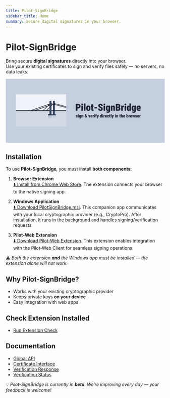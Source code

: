 ```yaml
---
title: Pilot-SignBridge
sidebar_title: Home
summary: Secure digital signatures in your browser.
---
```


# Pilot-SignBridge

Bring secure **digital signatures** directly into your browser.  
Use your existing certificates to sign and verify files safely — no servers, no data leaks.  

![Pilot-SignBridge](signbridge.png)

## Installation

To use **Pilot-SignBridge**, you must install **both components**:

1. **Browser Extension**  
  [⬇️ Install from Chrome Web Store](https://chromewebstore.google.com/detail/pilot-signbridge/pmdljejbakkiijaijbbgndoaignbllfp). The extension connects your browser to the native signing app.  

2. **Windows Application**  
  [⬇️ Download PilotSignBridge.msi](https://github.com/pilotextensions/pilot-signbridge/releases/download/v1.0.0/PilotSignBridge.msi). This companion app communicates with your local cryptographic provider (e.g., CryptoPro). After installation, it runs in the background and handles signing/verification requests.  

3. **Pilot-Web Extension**  
  [⬇️ Download Pilot-Web Extension](https://github.com/pilotextensions/pilot-signbridge/releases/download/v1.0.0/cryptoprovider.pilot-signbridge.zip). This extension enables integration with the Pilot-Web Client for seamless signing operations.

⚠️ *Both the extension **and** the Windows app must be installed — the extension alone will not work.*  


## Why Pilot-SignBridge?

- Works with your existing cryptographic provider  
- Keeps private keys **on your device**  
- Easy integration with web apps  


## Check Extension Installed

- [Run Extension Check](check-extension.md)  


## Documentation

- [Global API](api/global.md)  
- [Certificate Interface](api/certificate.md)  
- [Verification Response](api/verification.md)  
- [Verification Status](api/verificationstatus.md)  


💡 *Pilot-SignBridge is currently in **beta**. We’re improving every day — your feedback is welcome!*  
